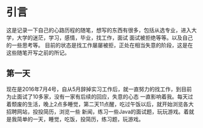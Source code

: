 # 引言
 这是记录一下自己的心路历程的随笔，想写的东西有很多，包括从选专业，进入大学，大学的迷茫，学习，感情，毕业，找工作，面试
 面试被拒绝等等。以及自己的一些思考等。
 目前的状态是找工作屡屡被拒，正处在相当失意的阶段，这是在这些随笔开写之前的所记。

 ## 第一天
 现在是2016年7月4号，自从5月辞掉实习工作后，就一直努力的找工作，到目前为止面试了10多家，没有一家有后续的回应，失意的心态
 一直影响着我。每天过着颓废的生活，晚上2点多睡觉，第二天11点醒，吃过午饭以后，就开始浏览各大招聘网站，投投简历，浏览一些
 新闻，练习一些Java的面试题，玩玩游戏。着就是我简单的一天，睡觉，吃饭，投简历，练习题，玩游戏。

